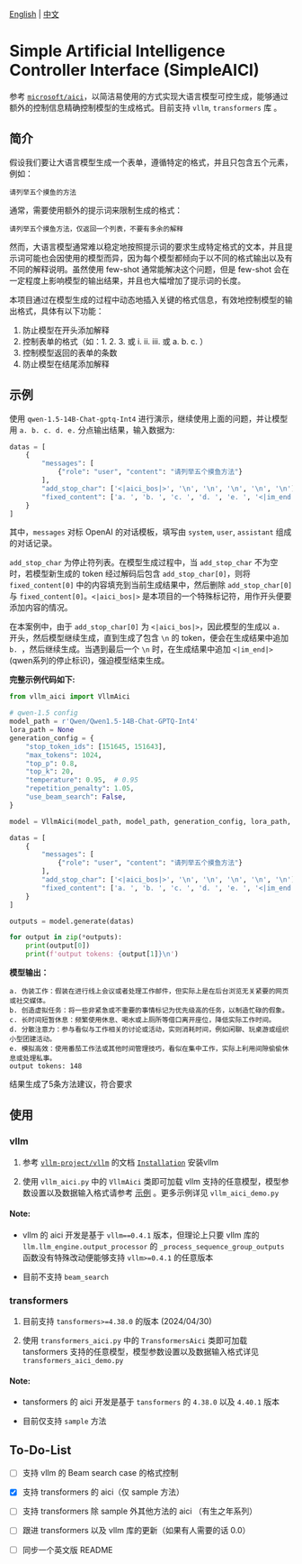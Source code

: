 [English](README_en.md) | [中文](README.md) 

# Simple Artificial Intelligence Controller Interface (SimpleAICI)

参考 [`microsoft/aici`](https://github.com/microsoft/aici)，以简洁易使用的方式实现大语言模型可控生成，能够通过额外的控制信息精确控制模型的生成格式。目前支持 `vllm`, `transformers` 库 。

## 简介

假设我们要让大语言模型生成一个表单，遵循特定的格式，并且只包含五个元素，例如：

```
请列举五个摸鱼的方法
```

通常，需要使用额外的提示词来限制生成的格式：

```
请列举五个摸鱼方法，仅返回一个列表，不要有多余的解释
```

然而，大语言模型通常难以稳定地按照提示词的要求生成特定格式的文本，并且提示词可能也会因使用的模型而异，因为每个模型都倾向于以不同的格式输出以及有不同的解释说明。虽然使用 few-shot 通常能解决这个问题，但是 few-shot 会在一定程度上影响模型的输出结果，并且也大幅增加了提示词的长度。

本项目通过在模型生成的过程中动态地插入关键的格式信息，有效地控制模型的输出格式，具体有以下功能：

1. 防止模型在开头添加解释
2. 控制表单的格式（如：1. 2. 3. 或 i. ii. iii. 或 a. b. c. ）
3. 控制模型返回的表单的条数
4. 防止模型在结尾添加解释

## 示例

使用 `qwen-1.5-14B-Chat-gptq-Int4` 进行演示，继续使用上面的问题，并让模型用 `a. b. c. d. e.` 分点输出结果，输入数据为:

```python
datas = [
    {
        "messages": [
            {"role": "user", "content": "请列举五个摸鱼方法"}
        ],
        "add_stop_char": ['<|aici_bos|>', '\n', '\n', '\n', '\n', '\n'],
        "fixed_content": ['a. ', 'b. ', 'c. ', 'd. ', 'e. ', '<|im_end|>']
    }
]
```

其中，`messages` 对标 OpenAI 的对话模板，填写由 `system`, `user`, `assistant` 组成的对话记录。  

`add_stop_char` 为停止符列表。在模型生成过程中，当 `add_stop_char` 不为空时，若模型新生成的 token 经过解码后包含 `add_stop_char[0]`，则将 `fixed_content[0]` 中的内容填充到当前生成结果中，然后删除 `add_stop_char[0]` 与 `fixed_content[0]`。`<|aici_bos|>` 是本项目的一个特殊标记符，用作开头便要添加内容的情况。  

在本案例中，由于 `add_stop_char[0]` 为 `<|aici_bos|>`，因此模型的生成以 `a. ` 开头，然后模型继续生成，直到生成了包含 `\n` 的 token，便会在生成结果中追加 `b. `，然后继续生成。当遇到最后一个 `\n` 时，在生成结果中追加 `<|im_end|>` (qwen系列的停止标识)，强迫模型结束生成。

**完整示例代码如下:**

```python
from vllm_aici import VllmAici

# qwen-1.5 config
model_path = r'Qwen/Qwen1.5-14B-Chat-GPTQ-Int4'
lora_path = None
generation_config = {
    "stop_token_ids": [151645, 151643],
    "max_tokens": 1024,
    "top_p": 0.8,
    "top_k": 20,
    "temperature": 0.95,  # 0.95
    "repetition_penalty": 1.05,
    "use_beam_search": False,
}

model = VllmAici(model_path, model_path, generation_config, lora_path, gpu_memory_utilization=0.80)

datas = [
    {
        "messages": [
            {"role": "user", "content": "请列举五个摸鱼方法"}
        ],
        "add_stop_char": ['<|aici_bos|>', '\n', '\n', '\n', '\n', '\n'],
        "fixed_content": ['a. ', 'b. ', 'c. ', 'd. ', 'e. ', '<|im_end|>']
    }
]

outputs = model.generate(datas)

for output in zip(*outputs):
    print(output[0])
    print(f'output tokens: {output[1]}\n')
```

**模型输出：**

```
a. 伪装工作：假装在进行线上会议或者处理工作邮件，但实际上是在后台浏览无关紧要的网页或社交媒体。
b. 创造虚拟任务：将一些非紧急或不重要的事情标记为优先级高的任务，以制造忙碌的假象。
c. 长时间短暂休息：频繁使用休息、喝水或上厕所等借口离开座位，降低实际工作时间。
d. 分散注意力：参与看似与工作相关的讨论或活动，实则消耗时间，例如闲聊、玩桌游或组织小型团建活动。
e. 模拟高效：使用番茄工作法或其他时间管理技巧，看似在集中工作，实际上利用间隙偷偷休息或处理私事。
output tokens: 148
```

结果生成了5条方法建议，符合要求

## 使用

### vllm

1. 参考 [`vllm-project/vllm`](https://github.com/vllm-project/vllm) 的文档 [`Installation`](https://docs.vllm.ai/en/latest/getting_started/installation.html) 安装vllm   

2. 使用 `vllm_aici.py` 中的 `VllmAici` 类即可加载 vllm 支持的任意模型，模型参数设置以及数据输入格式请参考 [示例](#示例) 。更多示例详见 `vllm_aici_demo.py`

#### Note:

- vllm 的 aici 开发是基于 `vllm==0.4.1` 版本，但理论上只要 vllm 库的 `llm.llm_engine.output_processor` 的 `_process_sequence_group_outputs` 函数没有特殊改动便能够支持 `vllm>=0.4.1` 的任意版本

- 目前不支持 `beam_search`

### transformers

1. 目前支持 `tansformers>=4.38.0` 的版本 (2024/04/30)

2. 使用 `transformers_aici.py` 中的 `TransformersAici` 类即可加载 tansformers 支持的任意模型，模型参数设置以及数据输入格式详见 `transformers_aici_demo.py`

#### Note:

- tansformers 的 aici 开发是基于 `tansformers` 的 `4.38.0` 以及 `4.40.1` 版本

- 目前仅支持 `sample` 方法

## To-Do-List

- [ ] 支持 vllm 的 Beam search case 的格式控制
- [x] 支持 transformers 的 aici（仅 sample 方法）
- [ ] 支持 transformers 除 sample 外其他方法的 aici （有生之年系列）
- [ ] 跟进 transformers 以及 vllm 库的更新（如果有人需要的话 0.0）
- [ ] 同步一个英文版 README


